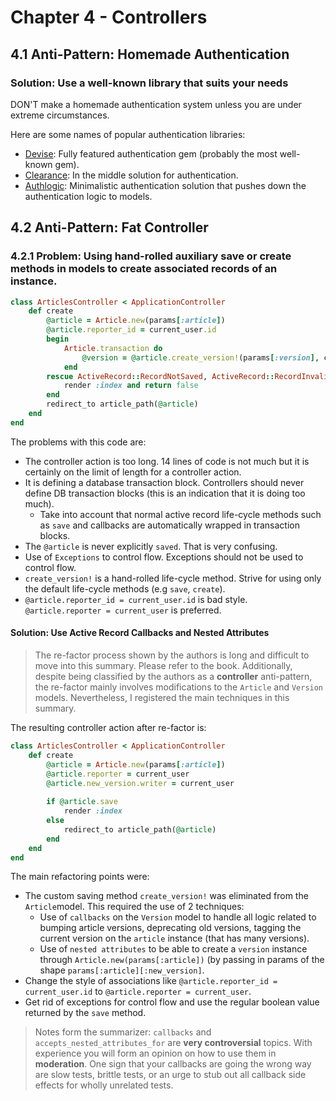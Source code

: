 # Chapter 4 - Controllers
## 4.1 Anti-Pattern: Homemade Authentication
### Solution: Use a well-known library that suits your needs
DON'T make a homemade authentication system unless you are under extreme circumstances.

Here are some names of popular authentication libraries:

* [Devise](https://github.com/plataformatec/devise): Fully featured authentication gem (probably the most well-known gem).
* [Clearance](https://github.com/thoughtbot/clearance): In the middle solution for authentication.
* [Authlogic](https://github.com/binarylogic/authlogic): Minimalistic authentication solution that pushes down the authentication logic to models.

## 4.2 Anti-Pattern: Fat Controller
### 4.2.1 Problem: Using hand-rolled auxiliary save or create methods in models to create associated records of an instance.

```ruby
class ArticlesController < ApplicationController 
    def create
        @article = Article.new(params[:article])
        @article.reporter_id = current_user.id
        begin 
            Article.transaction do
                @version = @article.create_version!(params[:version], current_user)
            end
        rescue ActiveRecord::RecordNotSaved, ActiveRecord::RecordInvalid
            render :index and return false
        end
        redirect_to article_path(@article)
    end
end
```

The problems with this code are:

* The controller action is too long. 14 lines of code is not much but it is certainly on the limit of length for a controller action.
* It is defining a database transaction block.  Controllers should never define DB transaction blocks (this is an indication that it is doing too much).
    * Take into account that normal active record life-cycle methods such as `save` and callbacks are automatically wrapped in transaction blocks. 
* The `@article` is never explicitly `saved`. That is very confusing.
* Use of `Exceptions` to control flow.  Exceptions should not be used to control flow.
* `create_version!` is a hand-rolled life-cycle method.  Strive for using only the default life-cycle methods (e.g `save`, `create`).
* `@article.reporter_id = current_user.id` is bad style. `@article.reporter = current_user` is preferred.


#### Solution: Use Active Record Callbacks and Nested Attributes
>The re-factor process shown by the authors is long and difficult to move into this summary. Please refer to the book.  Additionally, despite being classified by the authors as a __controller__ anti-pattern, the re-factor mainly involves modifications to the `Article` and `Version` models. Nevertheless, I registered the main techniques in this summary.

The resulting controller action after re-factor is:

```ruby
class ArticlesController < ApplicationController 
    def create
        @article = Article.new(params[:article]) 
        @article.reporter = current_user 
        @article.new_version.writer = current_user
    
        if @article.save
            render :index
        else
            redirect_to article_path(@article)
        end 
    end
end
```

The main refactoring points were:

* The custom saving method `create_version!` was eliminated from the `Article`model.  This required the use of 2 techniques:
    * Use of `callbacks` on the `Version` model to handle all logic related to bumping article versions, deprecating old versions, tagging the current version on the `article` instance (that has many versions).
    * Use of `nested attributes` to be able to create a `version` instance through `Article.new(params[:article])` (by passing in params of the shape `params[:article][:new_version]`.
* Change the style of associations like `@article.reporter_id = current_user.id` to `@article.reporter = current_user`.
* Get rid of exceptions for control flow and use the regular boolean value returned by the `save` method.

>Notes form the summarizer: `callbacks` and `accepts_nested_attributes_for` are __very controversial__ topics.  With experience you will form an opinion on how to use them in __moderation__.  One sign that your callbacks are going the wrong way are slow tests, brittle tests, or an urge to stub out all callback side effects for wholly unrelated tests.
